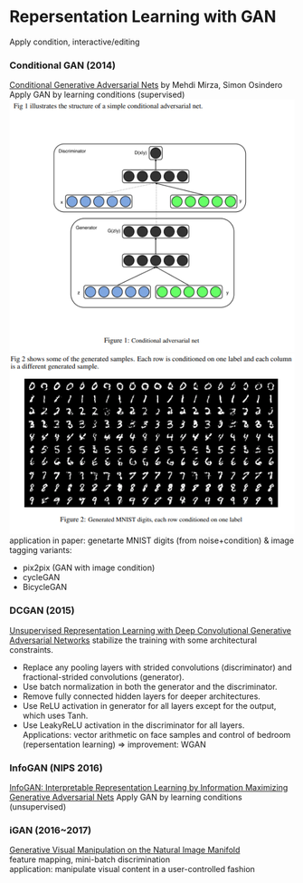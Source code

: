 # Repersentation Learning with GAN
Apply condition, interactive/editing
### Conditional GAN (2014)
[Conditional Generative Adversarial Nets](https://arxiv.org/abs/1411.1784) by Mehdi Mirza, Simon Osindero  
Apply GAN by learning conditions (supervised)  
![](img/cGAN.png)
![](img/cGAN_MNIST.png)
application in paper: genetarte MNIST digits (from noise+condition) & image tagging
variants: 
* pix2pix (GAN with image condition)
* cycleGAN
* BicycleGAN

### DCGAN (2015)
[Unsupervised Representation Learning with Deep Convolutional Generative Adversarial Networks](https://arxiv.org/abs/1511.06434)
stabilize the training with some architectural constraints.
* Replace any pooling layers with strided convolutions (discriminator) and fractional-strided convolutions (generator). 
* Use batch normalization in both the generator and the discriminator. 
* Remove fully connected hidden layers for deeper architectures. 
* Use ReLU activation in generator for all layers except for the output, which uses Tanh. 
* Use LeakyReLU activation in the discriminator for all layers. 
Applications:
vector arithmetic on face samples and control of bedroom (repersentation learning)
⇒ improvement: WGAN

### InfoGAN (NIPS 2016)
[InfoGAN: Interpretable Representation Learning by Information Maximizing Generative Adversarial Nets](https://arxiv.org/abs/1606.03657)
Apply GAN by learning conditions (unsupervised)

### iGAN (2016~2017)
[Generative Visual Manipulation on the Natural Image Manifold](https://arxiv.org/abs/1609.03552)  
feature mapping, mini-batch discrimination  
application: manipulate visual content in a user-controlled fashion  